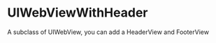 UIWebViewWithHeader
===================

A subclass of UIWebView, you can add a HeaderView and FooterView
